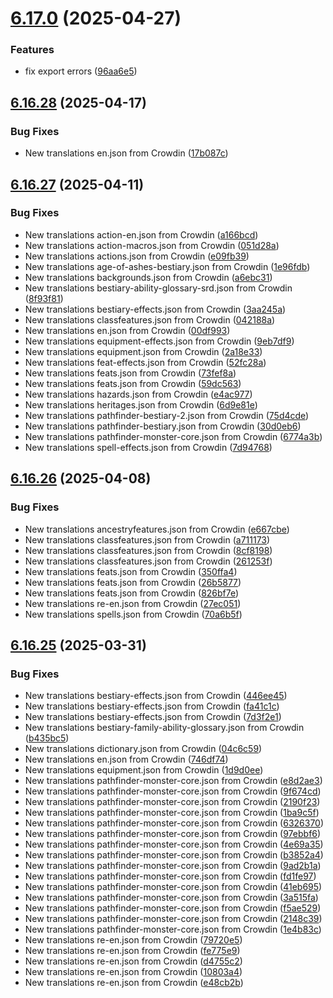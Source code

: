 # [6.17.0](https://github.com/allnnde/pf2e-esp-translation/compare/v6.16.28...v6.17.0) (2025-04-27)


### Features

* fix export errors ([96aa6e5](https://github.com/allnnde/pf2e-esp-translation/commit/96aa6e5177b03b5f54bb077ecd1f95f65278d9ee))



## [6.16.28](https://github.com/allnnde/pf2e-esp-translation/compare/v6.16.27...v6.16.28) (2025-04-17)


### Bug Fixes

* New translations en.json from Crowdin ([17b087c](https://github.com/allnnde/pf2e-esp-translation/commit/17b087c1832ad251e50dd270cccdf37e20574171))



## [6.16.27](https://github.com/allnnde/pf2e-esp-translation/compare/v6.16.26...v6.16.27) (2025-04-11)


### Bug Fixes

* New translations action-en.json from Crowdin ([a166bcd](https://github.com/allnnde/pf2e-esp-translation/commit/a166bcd32ea8edc705ebe620799caa85d7d41698))
* New translations action-macros.json from Crowdin ([051d28a](https://github.com/allnnde/pf2e-esp-translation/commit/051d28a484bddf554ce8736af95c70589f614d31))
* New translations actions.json from Crowdin ([e09fb39](https://github.com/allnnde/pf2e-esp-translation/commit/e09fb39df2f1d7e63e8bf029cbfe7ae44f2d5427))
* New translations age-of-ashes-bestiary.json from Crowdin ([1e96fdb](https://github.com/allnnde/pf2e-esp-translation/commit/1e96fdbc7596b9bada547dd638e59ed0282d310c))
* New translations backgrounds.json from Crowdin ([a6ebc31](https://github.com/allnnde/pf2e-esp-translation/commit/a6ebc31cae3874d8758c8128f1ece76161c2bb22))
* New translations bestiary-ability-glossary-srd.json from Crowdin ([8f93f81](https://github.com/allnnde/pf2e-esp-translation/commit/8f93f81e9eec0faeeaf150d8e680156464a3b6a3))
* New translations bestiary-effects.json from Crowdin ([3aa245a](https://github.com/allnnde/pf2e-esp-translation/commit/3aa245a9576a75944194eb2f458c3c3cc407a060))
* New translations classfeatures.json from Crowdin ([042188a](https://github.com/allnnde/pf2e-esp-translation/commit/042188a5fa8aa6aefd1e82a2cf960d72fc47e162))
* New translations en.json from Crowdin ([00df993](https://github.com/allnnde/pf2e-esp-translation/commit/00df99310ab3498ce780eeb837c8ddbece780e48))
* New translations equipment-effects.json from Crowdin ([9eb7df9](https://github.com/allnnde/pf2e-esp-translation/commit/9eb7df9d8ee58c6fbef26c1f68761655a672d2cf))
* New translations equipment.json from Crowdin ([2a18e33](https://github.com/allnnde/pf2e-esp-translation/commit/2a18e33327944a77ad7f93953cb1f27645750277))
* New translations feat-effects.json from Crowdin ([52fc28a](https://github.com/allnnde/pf2e-esp-translation/commit/52fc28a503626a0263dc5a58cdb0f9b917aeee88))
* New translations feats.json from Crowdin ([73fef8a](https://github.com/allnnde/pf2e-esp-translation/commit/73fef8a51e7b090ff40e0797c89a619999a6bf63))
* New translations feats.json from Crowdin ([59dc563](https://github.com/allnnde/pf2e-esp-translation/commit/59dc56368babcee8439d738d331ddb772db26237))
* New translations hazards.json from Crowdin ([e4ac977](https://github.com/allnnde/pf2e-esp-translation/commit/e4ac97798c5b9596e5a3ba718c50a8a07faea936))
* New translations heritages.json from Crowdin ([6d9e81e](https://github.com/allnnde/pf2e-esp-translation/commit/6d9e81ea462ca348b8a55929a54d449d6df327b9))
* New translations pathfinder-bestiary-2.json from Crowdin ([75d4cde](https://github.com/allnnde/pf2e-esp-translation/commit/75d4cde4c43473b0419bfc355a88b8f297bf6a3d))
* New translations pathfinder-bestiary.json from Crowdin ([30d0eb6](https://github.com/allnnde/pf2e-esp-translation/commit/30d0eb692cfba5ce8e7d9c0882a437dc5627428c))
* New translations pathfinder-monster-core.json from Crowdin ([6774a3b](https://github.com/allnnde/pf2e-esp-translation/commit/6774a3b5e5f2cfe9df6ef93121ac83d93561816e))
* New translations spell-effects.json from Crowdin ([7d94768](https://github.com/allnnde/pf2e-esp-translation/commit/7d9476846435b92f27e165a98771240ac285d49b))



## [6.16.26](https://github.com/allnnde/pf2e-esp-translation/compare/v6.16.25...v6.16.26) (2025-04-08)


### Bug Fixes

* New translations ancestryfeatures.json from Crowdin ([e667cbe](https://github.com/allnnde/pf2e-esp-translation/commit/e667cbe8f8406a219e26f4c095bf00a8edf27238))
* New translations classfeatures.json from Crowdin ([a711173](https://github.com/allnnde/pf2e-esp-translation/commit/a7111734e35a322a6bc19efc257895b62fd2a081))
* New translations classfeatures.json from Crowdin ([8cf8198](https://github.com/allnnde/pf2e-esp-translation/commit/8cf8198b3ed89089688c5f76635fd33be114c9f7))
* New translations classfeatures.json from Crowdin ([261253f](https://github.com/allnnde/pf2e-esp-translation/commit/261253f324014a9de61079784d38f33ee1b3696c))
* New translations feats.json from Crowdin ([350ffa4](https://github.com/allnnde/pf2e-esp-translation/commit/350ffa442feb73124c9a39e53106ef9e08d72718))
* New translations feats.json from Crowdin ([26b5877](https://github.com/allnnde/pf2e-esp-translation/commit/26b5877616560e4b070b9703abe30a4d043b3b78))
* New translations feats.json from Crowdin ([826bf7e](https://github.com/allnnde/pf2e-esp-translation/commit/826bf7e0ba330f42f72ca4f3b270b608e2bc1393))
* New translations re-en.json from Crowdin ([27ec051](https://github.com/allnnde/pf2e-esp-translation/commit/27ec05196535684a1e27f1b0508a07a82892e133))
* New translations spells.json from Crowdin ([70a6b5f](https://github.com/allnnde/pf2e-esp-translation/commit/70a6b5f5ae31b6785bfd9118f53b487fcb336471))



## [6.16.25](https://github.com/allnnde/pf2e-esp-translation/compare/v6.16.24...v6.16.25) (2025-03-31)


### Bug Fixes

* New translations bestiary-effects.json from Crowdin ([446ee45](https://github.com/allnnde/pf2e-esp-translation/commit/446ee452d0920e484b5597b05fcd1e00b970173b))
* New translations bestiary-effects.json from Crowdin ([fa41c1c](https://github.com/allnnde/pf2e-esp-translation/commit/fa41c1ce5d5f60c1fe4b252606df1aeaed2d0dc0))
* New translations bestiary-effects.json from Crowdin ([7d3f2e1](https://github.com/allnnde/pf2e-esp-translation/commit/7d3f2e1d4c82f9c1079223b037b94ab629d77bf5))
* New translations bestiary-family-ability-glossary.json from Crowdin ([b435bc5](https://github.com/allnnde/pf2e-esp-translation/commit/b435bc5022b022ad7cac2f543e8e064a243f8c77))
* New translations dictionary.json from Crowdin ([04c6c59](https://github.com/allnnde/pf2e-esp-translation/commit/04c6c590bf7077c2a7d9621f06d3e7ddd9ab8979))
* New translations en.json from Crowdin ([746df74](https://github.com/allnnde/pf2e-esp-translation/commit/746df742b922bc8c40596a733d00d9903f160273))
* New translations equipment.json from Crowdin ([1d9d0ee](https://github.com/allnnde/pf2e-esp-translation/commit/1d9d0ee4bbbef3f7312ea01ccfbeebb597e5b307))
* New translations pathfinder-monster-core.json from Crowdin ([e8d2ae3](https://github.com/allnnde/pf2e-esp-translation/commit/e8d2ae3be014a9568085750f1e892e4c6af2ed28))
* New translations pathfinder-monster-core.json from Crowdin ([9f674cd](https://github.com/allnnde/pf2e-esp-translation/commit/9f674cd68ff98f9995ad9677f9ae4189f2a9ddb5))
* New translations pathfinder-monster-core.json from Crowdin ([2190f23](https://github.com/allnnde/pf2e-esp-translation/commit/2190f237998cca145edf318ec139249b3f1e7ad6))
* New translations pathfinder-monster-core.json from Crowdin ([1ba9c5f](https://github.com/allnnde/pf2e-esp-translation/commit/1ba9c5fcb957d12e027d927ff11fb0ae33fa7c28))
* New translations pathfinder-monster-core.json from Crowdin ([6326370](https://github.com/allnnde/pf2e-esp-translation/commit/6326370c1121ef442597dc820cce49a5741748fd))
* New translations pathfinder-monster-core.json from Crowdin ([97ebbf6](https://github.com/allnnde/pf2e-esp-translation/commit/97ebbf62286a6fc73d26290bcea76df7642ac8f1))
* New translations pathfinder-monster-core.json from Crowdin ([4e69a35](https://github.com/allnnde/pf2e-esp-translation/commit/4e69a35a6743c53e39be1eec8e191b2e02be52e6))
* New translations pathfinder-monster-core.json from Crowdin ([b3852a4](https://github.com/allnnde/pf2e-esp-translation/commit/b3852a40eac32923489d43a6c271cb87b01cbe8b))
* New translations pathfinder-monster-core.json from Crowdin ([9ad2b1a](https://github.com/allnnde/pf2e-esp-translation/commit/9ad2b1ab0843616a24de8c18cdb568c8c3835879))
* New translations pathfinder-monster-core.json from Crowdin ([fd1fe97](https://github.com/allnnde/pf2e-esp-translation/commit/fd1fe9778bf6f1afc2a58829a0b534bb880cbcbc))
* New translations pathfinder-monster-core.json from Crowdin ([41eb695](https://github.com/allnnde/pf2e-esp-translation/commit/41eb695100c1190c9dd39954549f393bcb5a47dd))
* New translations pathfinder-monster-core.json from Crowdin ([3a515fa](https://github.com/allnnde/pf2e-esp-translation/commit/3a515fa7c9811a95cff29272a770fceba4750af9))
* New translations pathfinder-monster-core.json from Crowdin ([f5ae529](https://github.com/allnnde/pf2e-esp-translation/commit/f5ae5292b2944067de4736c5b42322e7ceebb0d1))
* New translations pathfinder-monster-core.json from Crowdin ([2148c39](https://github.com/allnnde/pf2e-esp-translation/commit/2148c395975250282b2bf3cdbd198eb3cb751c6d))
* New translations pathfinder-monster-core.json from Crowdin ([1e4b83c](https://github.com/allnnde/pf2e-esp-translation/commit/1e4b83c2a566c6db395c74338f6d924e1887ac93))
* New translations re-en.json from Crowdin ([79720e5](https://github.com/allnnde/pf2e-esp-translation/commit/79720e52b2ea536468ac9b16ebc159e976551229))
* New translations re-en.json from Crowdin ([fe775e9](https://github.com/allnnde/pf2e-esp-translation/commit/fe775e9543c36a7be9bb102182781416dc808f67))
* New translations re-en.json from Crowdin ([d4755c2](https://github.com/allnnde/pf2e-esp-translation/commit/d4755c20ed8edecbcf65cf028815902dcb8b74aa))
* New translations re-en.json from Crowdin ([10803a4](https://github.com/allnnde/pf2e-esp-translation/commit/10803a425c2df80605d868f792d9f31b84f01f90))
* New translations re-en.json from Crowdin ([e48cb2b](https://github.com/allnnde/pf2e-esp-translation/commit/e48cb2bb817f294f38958c61cb75f48a3e9872cd))



